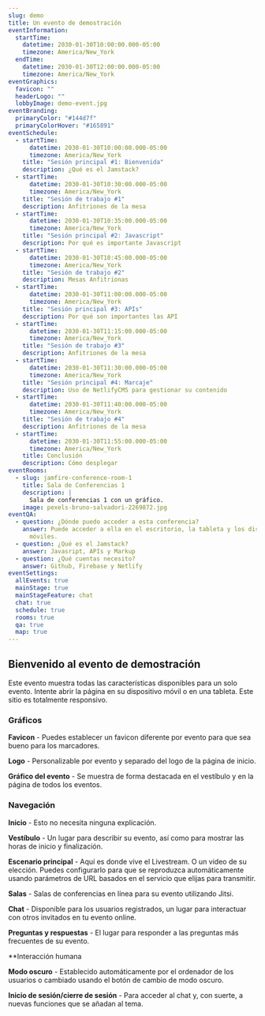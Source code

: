 ```yaml
---
slug: demo
title: Un evento de demostración
eventInformation:
  startTime:
    datetime: 2030-01-30T10:00:00.000-05:00
    timezone: America/New_York
  endTime:
    datetime: 2030-01-30T12:00:00.000-05:00
    timezone: America/New_York
eventGraphics:
  favicon: ""
  headerLogo: ""
  lobbyImage: demo-event.jpg
eventBranding:
  primaryColor: "#144d7f"
  primaryColorHover: "#165891"
eventSchedule:
  - startTime:
      datetime: 2030-01-30T10:00:00.000-05:00
      timezone: America/New_York
    title: "Sesión principal #1: Bienvenida"
    description: ¿Qué es el Jamstack?
  - startTime:
      datetime: 2030-01-30T10:30:00.000-05:00
      timezone: America/New_York
    title: "Sesión de trabajo #1"
    description: Anfitriones de la mesa
  - startTime:
      datetime: 2030-01-30T10:35:00.000-05:00
      timezone: America/New_York
    title: "Sesión principal #2: Javascript"
    description: Por qué es importante Javascript
  - startTime:
      datetime: 2030-01-30T10:45:00.000-05:00
      timezone: America/New_York
    title: "Sesión de trabajo #2"
    description: Mesas Anfitrionas
  - startTime:
      datetime: 2030-01-30T11:00:00.000-05:00
      timezone: America/New_York
    title: "Sesión principal #3: APIs"
    description: Por qué son importantes las API
  - startTime:
      datetime: 2030-01-30T11:15:00.000-05:00
      timezone: America/New_York
    title: "Sesión de trabajo #3"
    description: Anfitriones de la mesa
  - startTime:
      datetime: 2030-01-30T11:30:00.000-05:00
      timezone: America/New_York
    title: "Sesión principal #4: Marcaje"
    description: Uso de NetlifyCMS para gestionar su contenido
  - startTime:
      datetime: 2030-01-30T11:40:00.000-05:00
      timezone: America/New_York
    title: "Sesión de trabajo #4"
    description: Anfitriones de la mesa
  - startTime:
      datetime: 2030-01-30T11:55:00.000-05:00
      timezone: America/New_York
    title: Conclusión
    description: Cómo desplegar
eventRooms:
  - slug: jamfire-conference-room-1
    title: Sala de Conferencias 1
    description: |
      Sala de conferencias 1 con un gráfico.
    image: pexels-bruno-salvadori-2269872.jpg
eventQA:
  - question: ¿Dónde puedo acceder a esta conferencia?
    answer: Puede acceder a ella en el escritorio, la tableta y los dispositivos
      móviles.
  - question: ¿Qué es el Jamstack?
    answer: Javasript, APIs y Markup
  - question: ¿Qué cuentas necesito?
    answer: Github, Firebase y Netlify
eventSettings:
  allEvents: true
  mainStage: true
  mainStageFeature: chat
  chat: true
  schedule: true
  rooms: true
  qa: true
  map: true
---
```


## Bienvenido al evento de demostración

Este evento muestra todas las características disponibles para un solo evento. Intente abrir la página en su dispositivo móvil o en una tableta. Este sitio es totalmente responsivo.

### Gráficos

**Favicon** - Puedes establecer un favicon diferente por evento para que sea bueno para los marcadores.

**Logo** - Personalizable por evento y separado del logo de la página de inicio.

**Gráfico del evento** - Se muestra de forma destacada en el vestíbulo y en la página de todos los eventos.

### Navegación

**Inicio** - Esto no necesita ninguna explicación.

**Vestíbulo** - Un lugar para describir su evento, así como para mostrar las horas de inicio y finalización.

**Escenario principal** - Aquí es donde vive el Livestream. O un video de su elección. Puedes configurarlo para que se reproduzca automáticamente usando parámetros de URL basados en el servicio que elijas para transmitir.

**Salas** - Salas de conferencias en línea para su evento utilizando Jitsi.

**Chat** - Disponible para los usuarios registrados, un lugar para interactuar con otros invitados en tu evento online.

**Preguntas y respuestas** - El lugar para responder a las preguntas más frecuentes de su evento.

\*\*Interacción humana

**Modo oscuro** - Establecido automáticamente por el ordenador de los usuarios o cambiado usando el botón de cambio de modo oscuro.

**Inicio de sesión/cierre de sesión** - Para acceder al chat y, con suerte, a nuevas funciones que se añadan al tema.
